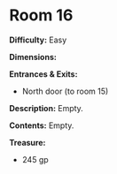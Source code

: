 # Room 16

**Difficulty:** Easy

**Dimensions:** 

**Entrances & Exits:**
- North door (to room 15)

**Description:**
Empty.

**Contents:**
Empty.

**Treasure:**
- 245 gp